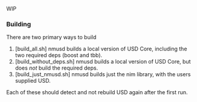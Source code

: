 WIP

### Building

There are two primary ways to build

1. [build\_all.sh] nmusd builds a local version of USD Core, including the two required deps (boost and tbb).
2. [build\_without\_deps.sh] nmusd builds a local version of USD Core, but does _not_ build the required deps.
3. [build\_just\_nmusd.sh] nmusd builds just the nim library, with the users supplied USD.

Each of these should detect and not rebuild USD again after the first run.
